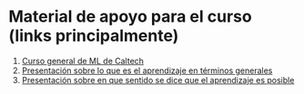 # Material de apoyo para el curso (links principalmente)

1. [Curso general de ML de Caltech](https://work.caltech.edu/telecourse.html)
2. [Presentación sobre lo que es el aprendizaje en términos generales](http://work.caltech.edu/slides/slides01.pdf)
3. [Presentación sobre en que sentido se dice que el aprendizaje es posible](http://work.caltech.edu/slides/slides02.pdf)
